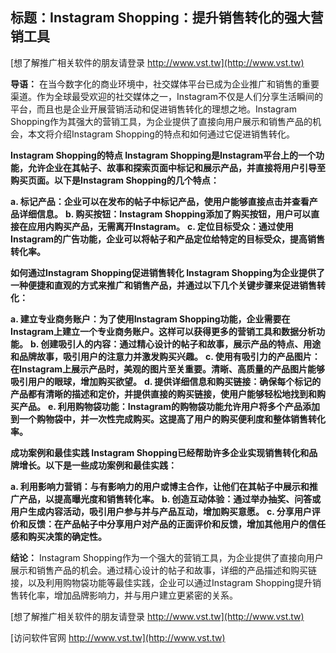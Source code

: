 ## **标题：Instagram Shopping：提升销售转化的强大营销工具**

[想了解推广相关软件的朋友请登录 http://www.vst.tw](http://www.vst.tw)

**导语：**
在当今数字化的商业环境中，社交媒体平台已成为企业推广和销售的重要渠道。作为全球最受欢迎的社交媒体之一，Instagram不仅是人们分享生活瞬间的平台，而且也是企业开展营销活动和促进销售转化的理想之地。Instagram Shopping作为其强大的营销工具，为企业提供了直接向用户展示和销售产品的机会，本文将介绍Instagram Shopping的特点和如何通过它促进销售转化。

**Instagram Shopping的特点 Instagram Shopping是Instagram平台上的一个功能，允许企业在其帖子、故事和探索页面中标记和展示产品，并直接将用户引导至购买页面。以下是Instagram Shopping的几个特点：**

**a. 标记产品：企业可以在发布的帖子中标记产品，使用户能够直接点击并查看产品详细信息。**
**b. 购买按钮：Instagram Shopping添加了购买按钮，用户可以直接在应用内购买产品，无需离开Instagram。**
**c. 定位目标受众：通过使用Instagram的广告功能，企业可以将帖子和产品定位给特定的目标受众，提高销售转化率。**

**如何通过Instagram Shopping促进销售转化 Instagram Shopping为企业提供了一种便捷和直观的方式来推广和销售产品，并通过以下几个关键步骤来促进销售转化：**

**a. 建立专业商务账户：为了使用Instagram Shopping功能，企业需要在Instagram上建立一个专业商务账户。这样可以获得更多的营销工具和数据分析功能。**
**b. 创建吸引人的内容：通过精心设计的帖子和故事，展示产品的特点、用途和品牌故事，吸引用户的注意力并激发购买兴趣。**
**c. 使用有吸引力的产品图片：在Instagram上展示产品时，美观的图片至关重要。清晰、高质量的产品图片能够吸引用户的眼球，增加购买欲望。**
**d. 提供详细信息和购买链接：确保每个标记的产品都有清晰的描述和定价，并提供直接的购买链接，使用户能够轻松地找到和购买产品。**
**e. 利用购物袋功能：Instagram的购物袋功能允许用户将多个产品添加到一个购物袋中，并一次性完成购买。这提高了用户的购买便利度和整体销售转化率。**

**成功案例和最佳实践 Instagram Shopping已经帮助许多企业实现销售转化和品牌增长。以下是一些成功案例和最佳实践：**

**a. 利用影响力营销：与有影响力的用户或博主合作，让他们在其帖子中展示和推广产品，以提高曝光度和销售转化率。**
**b. 创造互动体验：通过举办抽奖、问答或用户生成内容活动，吸引用户参与并与产品互动，增加购买意愿。**
**c. 分享用户评价和反馈：在产品帖子中分享用户对产品的正面评价和反馈，增加其他用户的信任感和购买决策的确定性。**

**结论：**
Instagram Shopping作为一个强大的营销工具，为企业提供了直接向用户展示和销售产品的机会。通过精心设计的帖子和故事，详细的产品描述和购买链接，以及利用购物袋功能等最佳实践，企业可以通过Instagram Shopping提升销售转化率，增加品牌影响力，并与用户建立更紧密的关系。

[想了解推广相关软件的朋友请登录 http://www.vst.tw](http://www.vst.tw)


[访问软件官网 http://www.vst.tw](http://www.vst.tw)
